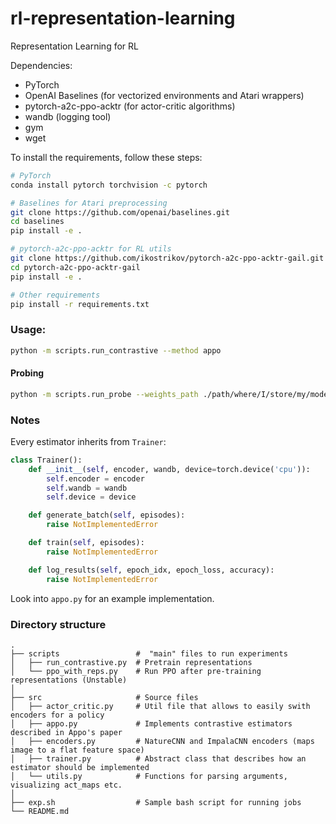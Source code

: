 # rl-representation-learning
Representation Learning for RL

Dependencies: 
* PyTorch 
* OpenAI Baselines (for vectorized environments and Atari wrappers)
* pytorch-a2c-ppo-acktr (for actor-critic algorithms)
* wandb (logging tool)
* gym
* wget

To install the requirements, follow these steps:
```bash
# PyTorch
conda install pytorch torchvision -c pytorch

# Baselines for Atari preprocessing
git clone https://github.com/openai/baselines.git
cd baselines
pip install -e .

# pytorch-a2c-ppo-acktr for RL utils
git clone https://github.com/ikostrikov/pytorch-a2c-ppo-acktr-gail.git
cd pytorch-a2c-ppo-acktr-gail
pip install -e .

# Other requirements
pip install -r requirements.txt
```

### Usage: 
```bash
python -m scripts.run_contrastive --method appo
```
#### Probing
```bash
python -m scripts.run_probe --weights_path ./path/where/I/store/my/models/model.pt
```
### Notes

Every estimator inherits from `Trainer`:
```python
class Trainer():
    def __init__(self, encoder, wandb, device=torch.device('cpu')):
        self.encoder = encoder
        self.wandb = wandb
        self.device = device

    def generate_batch(self, episodes):
        raise NotImplementedError

    def train(self, episodes):
        raise NotImplementedError

    def log_results(self, epoch_idx, epoch_loss, accuracy):
        raise NotImplementedError
```
Look into `appo.py` for an example implementation.

### Directory structure

    .
    ├── scripts                 #  "main" files to run experiments
    │   ├── run_contrastive.py  # Pretrain representations 
    │   └── ppo_with_reps.py    # Run PPO after pre-training representations (Unstable)        
    │
    ├── src                     # Source files
    │   ├── actor_critic.py     # Util file that allows to easily swith encoders for a policy 
    │   ├── appo.py             # Implements contrastive estimators described in Appo's paper
    │   ├── encoders.py         # NatureCNN and ImpalaCNN encoders (maps image to a flat feature space) 
    │   ├── trainer.py          # Abstract class that describes how an estimator should be implemented
    │   └── utils.py            # Functions for parsing arguments, visualizing act_maps etc.
    │
    ├── exp.sh                  # Sample bash script for running jobs
    └── README.md
